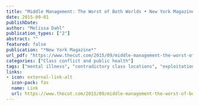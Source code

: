 ```yaml
---
title: "Middle Management: The Worst of Both Worlds • New York Magazine"
date: 2015-09-01
publishDate: 
author: "Melissa Dahl"
publication_types: ["2"]
abstract: ""
featured: false
publication: "*New York Magazine*"
url_pdf: "https://www.thecut.com/2015/09/middle-management-the-worst-of-both-worlds.html"
categories: ["Class conflict and public health"]
tags: ["mental illness", "contradictory class locations", "exploitation and domination"]
links: 
- icon: external-link-alt
  icon-pack: fas
  name: Link
  url: https://www.thecut.com/2015/09/middle-management-the-worst-of-both-worlds.html
---
```


